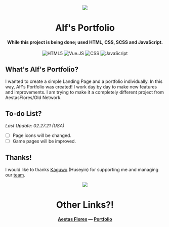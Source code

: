 <p align="center"><img src="https://emojipedia-us.s3.dualstack.us-west-1.amazonaws.com/thumbs/120/apple/271/snowboarder_1f3c2.png"></p>

<h1 align="center">Alf's Portfolio</h1>
<h4 align="center">While this project is being done; used HTML, CSS, SCSS and JavaScript.</h4>
<p align="center">
  <img alt="HTML5" src="https://img.shields.io/badge/HTML5-E34F26?style=for-the-badge&logo=html5&logoColor=white"/>
  <img alt="Vue.JS" src="https://img.shields.io/badge/Vue.js-35495E?style=for-the-badge&logo=vue.js&logoColor=4FC08D"/>
  <img alt="CSS" src="https://img.shields.io/badge/CSS-239120?&style=for-the-badge&logo=css3&logoColor=white"/>
  <img alt="JavaScript" src="https://img.shields.io/badge/JavaScript-F7DF1E?style=for-the-badge&logo=javascript&logoColor=black"/>
</p>

## What's Alf's Portfolio?
I wanted to create a simple Landing Page and a portfolio individually. In this way, Alf's Portfolio was created! 
I work day by day to make new features and improvements. I am trying to make it a completely different project from AestasFlores/Old Network.

## To-do List?
*Last Update: 02.27.21 (USA)*

- [ ] Page icons will be changed.
- [ ] Game pages will be improved.

## Thanks!
I would like to thanks <a href="https://github.com/kaguwo">Kaguwo</a> (Huseyin) for supporting me and managing our <a href="https://github.com/AestasFlores">team</a>.

<p align="center"><img src="https://emojipedia-us.s3.dualstack.us-west-1.amazonaws.com/thumbs/72/apple/271/party-popper_1f389.png"></p>

<h1 align="center">Other Links?!</h1>
<h4 align="center"> <a href="https://github.com/AestasFlores">Aestas Flores</a> — <a href="https://alfreddo.ga">Portfolio</a></h4>
